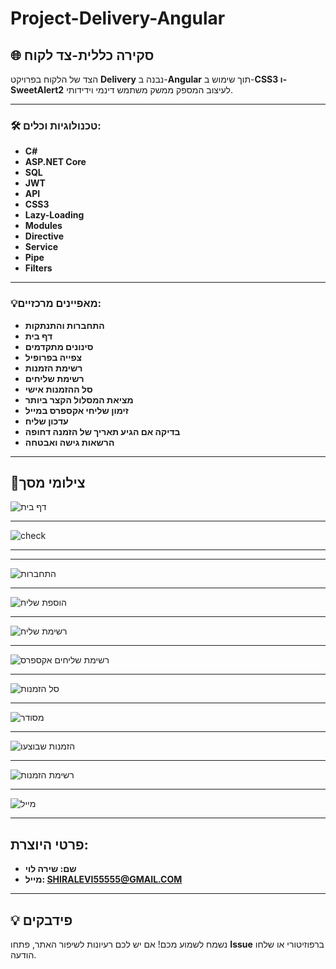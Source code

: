 # Project-Delivery-Angular

## 🌐 סקירה כללית-צד לקוח
הצד של הלקוח בפרויקט **Delivery** נבנה ב-**Angular** תוך שימוש ב-**CSS3 ו-SweetAlert2** לעיצוב המספק ממשק משתמש דינמי וידידותי.

---

### 🛠️ טכנולוגיות וכלים:

- **C#** 
- **ASP.NET Core** 
- **SQL** 
- **JWT**
- **API**
- **CSS3**
- **Lazy-Loading**
- **Modules**
- **Directive**
- **Service**
- **Pipe**
- **Filters**

---

### 💡מאפיינים מרכזיים:

   - **התחברות והתנתקות** 
  - **דף בית**
  - **סינונים מתקדמים**
   - **צפייה בפרופיל**
   - **רשימת הזמנות**
   - **רשימת שליחים**
   - **סל ההזמנות אישי**
   - **מציאת המסלול הקצר ביותר**
   - **זימון שליחי אקספרס במייל**
   - **עדכון שליח**
   - **בדיקה אם הגיע תאריך של הזמנה דחופה**
   - **הרשאות גישה ואבטחה**
---

## 📸צילומי מסך



![דף בית](https://github.com/user-attachments/assets/78cad0ca-5f16-4202-aa7a-e1c66a718e85)



---

![check](https://github.com/user-attachments/assets/58eca78b-bc9c-47c6-b0ae-5b568f41cae6)

---
---
![התחברות](https://github.com/user-attachments/assets/6907b49f-d16d-4a26-8325-d1fde778ef60)

---

![הוספת שליח](https://github.com/user-attachments/assets/5511a2b6-8a50-414e-833e-832c121687e6)

---
![רשימת שליח](https://github.com/user-attachments/assets/d9615689-b934-467c-99b5-767c1558736a)


---
![רשימת שליחים אקספרס](https://github.com/user-attachments/assets/7514dad8-bd0f-4fdd-bc58-079e5934f5bd)


---
![סל הזמנות](https://github.com/user-attachments/assets/1ff7ec87-d7b2-4062-a2b6-ea5203b911ba)

---

![מסודר](https://github.com/user-attachments/assets/62280a5e-6d84-4686-bb9a-7f2835d11842)


---

![הזמנות שבוצעו](https://github.com/user-attachments/assets/9b34e121-4d05-487e-b87c-a2757382f09d)


---

![רשימת הזמנות](https://github.com/user-attachments/assets/3822c5aa-f691-48c3-ba58-21ef89476885)

---
![מייל](https://github.com/user-attachments/assets/521be34c-dd88-422e-8694-577afe67f619)


---

## פרטי היוצרת:
   - **שם: שירה לוי** 
   - **מייל: SHIRALEVI55555@GMAIL.COM** 
---

## 💡 פידבקים  
נשמח לשמוע מכם! אם יש לכם רעיונות לשיפור האתר, פתחו **Issue** ברפוזיטורי או שלחו הודעה.  

